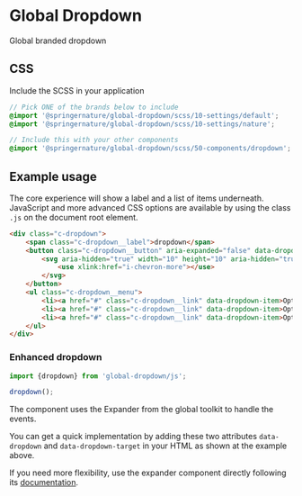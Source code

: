 # Global Dropdown

Global branded dropdown

## CSS

Include the SCSS in your application

```scss
// Pick ONE of the brands below to include
@import '@springernature/global-dropdown/scss/10-settings/default';
@import '@springernature/global-dropdown/scss/10-settings/nature';

// Include this with your other components
@import '@springernature/global-dropdown/scss/50-components/dropdown';
```

## Example usage

The core experience will show a label and a list of items underneath. JavaScript and more advanced CSS options are available by using the class `.js` on the document root element.

```html
<div class="c-dropdown">
    <span class="c-dropdown__label">dropdown</span>
    <button class="c-dropdown__button" aria-expanded="false" data-dropdown>Dropdown
        <svg aria-hidden="true" width="10" height="10" aria-hidden="true" focusable="false">
            <use xlink:href="i-chevron-more"></use>
        </svg>
    </button>
    <ul class="c-dropdown__menu">
        <li><a href="#" class="c-dropdown__link" data-dropdown-item>Option 1</a></li>
        <li><a href="#" class="c-dropdown__link" data-dropdown-item>Option 2</a></li>
        <li><a href="#" class="c-dropdown__link" data-dropdown-item>Option 3</a></li>
    </ul>
</div>
```

### Enhanced dropdown

```javascript
import {dropdown} from 'global-dropdown/js';

dropdown();
```

The component uses the Expander from the global toolkit to handle the events. 

You can get a quick implementation by adding these two attributes `data-dropdown` and `data-dropdown-target` in your HTML as shown at the example above.

If you need more flexibility, use the expander component directly following its [documentation](https://github.com/springernature/frontend-toolkits/tree/master/toolkits/global/packages/global-expander).


